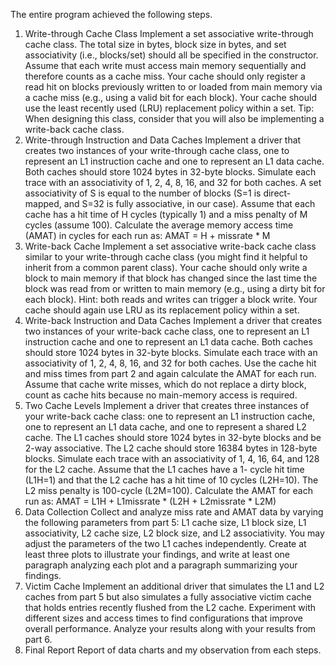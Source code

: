 The entire program achieved the following steps.

1. Write-through Cache Class
Implement a set associative write-through cache class. The total size in bytes, block size in bytes, and set associativity (i.e., blocks/set) should all be specified in the constructor. Assume that each write must access main memory sequentially and therefore counts as a cache miss. Your cache should only register a read hit on blocks previously written to or loaded from main memory via a cache miss (e.g., using a valid bit for each block). Your cache should use the least recently used (LRU) replacement policy within a set.
Tip: When designing this class, consider that you will also be implementing a write-back cache class.
2. Write-through Instruction and Data Caches
Implement a driver that creates two instances of your write-through cache class, one to represent an L1 instruction cache and one to represent an L1 data cache. Both caches should store 1024 bytes in 32-byte blocks. Simulate each trace with an associativity of 1, 2, 4, 8, 16, and 32 for both caches. A set associativity of S is equal to the number of blocks (S=1 is direct-mapped, and S=32 is fully associative, in our case). Assume that each cache has a hit time of H cycles (typically 1) and a miss penalty of M cycles (assume 100). Calculate the average memory access time (AMAT) in cycles for each run as:
AMAT = H + missrate * M
3. Write-back Cache
Implement a set associative write-back cache class similar to your write-through cache class (you might find it helpful to inherit from a common parent class). Your cache should only write a block to main memory if that block has changed since the last time the block was read from or written to main memory (e.g., using a dirty bit for each block). Hint: both reads and writes can trigger a block write. Your cache should again use LRU as its replacement policy within a set.
4. Write-back Instruction and Data Caches
Implement a driver that creates two instances of your write-back cache class, one to represent an L1 instruction cache and one to represent an L1 data cache. Both caches should store 1024 bytes in 32-byte blocks. Simulate each trace with an associativity of 1, 2, 4, 8, 16, and 32 for both caches. Use the cache hit and miss times from part 2 and again calculate the AMAT for each run. Assume that cache write misses, which do not replace a dirty block, count as cache hits because no main-memory access is required.
5. Two Cache Levels
Implement a driver that creates three instances of your write-back cache class: one to represent an L1 instruction cache, one to represent an L1 data cache, and one to represent a shared L2 cache. The L1 caches should store 1024 bytes in 32-byte blocks and be 2-way associative. The L2 cache should store 16384 bytes in 128-byte blocks. Simulate each trace with an associativity of 1, 4, 16, 64, and 128 for the L2 cache. Assume that the L1 caches have a 1- cycle hit time (L1H=1) and that the L2 cache has a hit time of 10 cycles (L2H=10). The L2 miss penalty is 100-cycle (L2M=100). Calculate the AMAT for each run as:
AMAT = L1H + L1missrate * (L2H + L2missrate * L2M)
6. Data Collection
Collect and analyze miss rate and AMAT data by varying the following parameters from part 5: L1 cache size, L1 block size, L1 associativity, L2 cache size, L2 block size, and L2 associativity. You may adjust the parameters of the two L1 caches independently. Create at least three plots to illustrate your findings, and write at least one paragraph analyzing each plot and a paragraph summarizing your findings.
7. Victim Cache
Implement an additional driver that simulates the L1 and L2 caches from part 5 but also simulates a fully associative victim cache that holds entries recently flushed from the L2 cache. Experiment with different sizes and access times to find configurations that improve overall performance. Analyze your results along with your results from part 6.
8. Final Report
Report of data charts and my observation from each steps.
